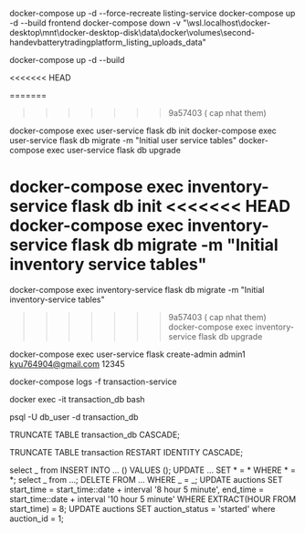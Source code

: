 docker-compose up -d --force-recreate listing-service
docker-compose up -d --build frontend
docker-compose down -v
"\\wsl.localhost\docker-desktop\mnt\docker-desktop-disk\data\docker\volumes\second-handevbatterytradingplatform_listing_uploads_data"

<!-- lần đầu chạy -->
<!-- 1. xây dựng (build) và chạy container của chương trình ở chế độ nền -->

docker-compose up -d --build

<!-- 2. tạo và cập nhật cơ sở dữ liệu trong Flask -->
<!-- db init: khởi tạo thư mục migration. -->
<!-- db migrate: tạo file migration (các thay đổi bảng). -->
<!-- db upgrade: áp dụng migration vào database. -->
<<<<<<< HEAD
<!-- auction-service  -->
=======
>>>>>>> 9a57403 ( cap nhat them)

 <!-- user-service -->

docker-compose exec user-service flask db init
docker-compose exec user-service flask db migrate -m "Initial user service tables"
docker-compose exec user-service flask db upgrade

<!-- inventory-service -->

docker-compose exec inventory-service flask db init
<<<<<<< HEAD
docker-compose exec inventory-service flask db migrate -m "Initial inventory service tables"
=======
docker-compose exec inventory-service flask db migrate -m "Initial inventory-service tables"
>>>>>>> 9a57403 ( cap nhat them)
docker-compose exec inventory-service flask db upgrade

<!-- tạo tài khoản admin(có hàm trong user-service/app.py) -->

docker-compose exec user-service flask create-admin admin1 kyu764904@gmail.com 12345

<!-- xem log (nhật ký chạy) của container(thay tên service để có thể xem log của các service khác) -->

docker-compose logs -f transaction-service

<!-- vào terminal bên trong container transaction_db(thay tên db để có thể xem log của các db khác -->

docker exec -it transaction_db bash

<!-- mở PostgreSQL CLI và kết nối vào database transaction_db(thay tên db để có thể xem log của các db khác với user db_user (POSTGRES_USER=db_user trong .env) -->

psql -U db_user -d transaction_db

<!-- xóa toàn bộ dữ liệu trong bảng -->

TRUNCATE TABLE transaction_db CASCADE;

<!-- xóa toàn bộ dữ liệu bảng transaction, đặt lại ID về 1, và xóa cả dữ liệu ở bảng liên quan (CASCADE). -->

TRUNCATE TABLE transaction RESTART IDENTITY CASCADE;

<!-- các câu lệnh truy vấn csdl -->

select _ from
INSERT INTO ... () VALUES ();
UPDATE ... SET * = * WHERE * = *;
select _ from ...;
DELETE FROM ... WHERE _ = _;
UPDATE auctions SET start_time = start_time::date + interval '8 hour 5 minute', end_time = start_time::date + interval '10 hour 5 minute' WHERE EXTRACT(HOUR FROM start_time) = 8;
UPDATE auctions SET auction_status = 'started' where auction_id = 1;
